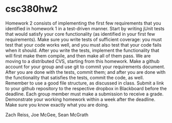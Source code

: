 # csc380hw2
Homework 2 consists of implementing the first few requirements that you identified in homework 1 in a test-driven manner.  Start by writing jUnit tests that would satisfy your core functionality (as identified in your first few requirements). Make sure you write tests of sufficient coverage: you must test that your code works well, and you must also test that your code fails when it should. After you write the tests, implement the functionality that will first make them compile, and then make all of them pass.  We are moving to a distributed CVS, starting from this homework. Make a github account for your group and use git to commit your requirements document. After you are done with the tests, commit them; and after you are done with the functionality that satisfies the tests, commit the code, as well. Remember to use a good file structure, as discussed in class.  Submit a link to your github repository to the respective dropbox in Blackboard before the deadline. Each group member must make a submission to receive a grade.  Demonstrate your working homework within a week after the deadline. Make sure you know exactly what you are doing.

Zach Reiss, Joe McGee, Sean McGrath
